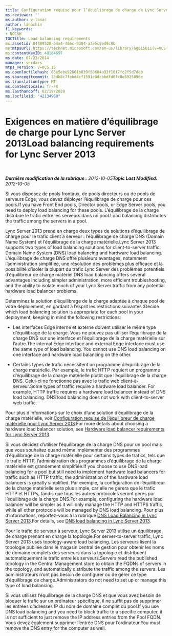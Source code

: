 ```yaml
---
title: Configuration requise pour l’équilibrage de charge de Lync Server 2013
ms.reviewer: ''
ms.author: v-lanac
author: lanachin
f1.keywords:
- NOCSH
TOCTitle: Load balancing requirements
ms:assetid: 84489328-64a4-486c-9384-a3e5c8ed9c8b
ms:mtpsurl: https://technet.microsoft.com/en-us/library/Gg615011(v=OCS.15)
ms:contentKeyID: 48184697
ms.date: 07/23/2014
manager: serdars
mtps_version: v=OCS.15
ms.openlocfilehash: 83e5ebe92601b839f50604a93f10f7fc2f5d7deb
ms.sourcegitcommit: 33db8c7febd4cf1591e8dcbbdfd6fc8e8925896e
ms.translationtype: MT
ms.contentlocale: fr-FR
ms.lasthandoff: 02/19/2020
ms.locfileid: "42134960"
---
```

<div data-xmlns="http://www.w3.org/1999/xhtml">

<div class="topic" data-xmlns="http://www.w3.org/1999/xhtml" data-msxsl="urn:schemas-microsoft-com:xslt" data-cs="http://msdn.microsoft.com/">

<div data-asp="https://msdn2.microsoft.com/asp">

# <a name="load-balancing-requirements-for-lync-server-2013"></a><span data-ttu-id="b031f-102">Exigences en matière d’équilibrage de charge pour Lync Server 2013</span><span class="sxs-lookup"><span data-stu-id="b031f-102">Load balancing requirements for Lync Server 2013</span></span>

</div>

<div id="mainSection">

<div id="mainBody">

<span> </span>

<span data-ttu-id="b031f-103">_**Dernière modification de la rubrique :** 2012-10-05_</span><span class="sxs-lookup"><span data-stu-id="b031f-103">_**Topic Last Modified:** 2012-10-05_</span></span>

<span data-ttu-id="b031f-104">Si vous disposez de pools frontaux, de pools directeurs ou de pools de serveurs Edge, vous devez déployer l’équilibrage de charge pour ces pools.</span><span class="sxs-lookup"><span data-stu-id="b031f-104">If you have Front End pools, Director pools, or Edge Server pools, you need to deploy load balancing for these pools.</span></span> <span data-ttu-id="b031f-105">L’équilibrage de la charge distribue le trafic entre les serveurs dans un pool.</span><span class="sxs-lookup"><span data-stu-id="b031f-105">Load balancing distributes the traffic among the servers in a pool.</span></span>

<span data-ttu-id="b031f-106">Lync Server 2013 prend en charge deux types de solutions d’équilibrage de charge pour le trafic client à serveur : l’équilibrage de charge DNS (Domain Name System) et l’équilibrage de la charge matérielle.</span><span class="sxs-lookup"><span data-stu-id="b031f-106">Lync Server 2013 supports two types of load balancing solutions for client-to-server traffic: Domain Name System (DNS) load balancing and hardware load balancing.</span></span> <span data-ttu-id="b031f-107">L’équilibrage de charge DNS offre plusieurs avantages, notamment l’administration simplifiée, une résolution des problèmes plus efficace et la possibilité d’isoler la plupart du trafic Lync Server des problèmes potentiels d’équilibreur de charge matériel.</span><span class="sxs-lookup"><span data-stu-id="b031f-107">DNS load balancing offers several advantages including simpler administration, more efficient troubleshooting, and the ability to isolate much of your Lync Server traffic from any potential hardware load balancer problems.</span></span>

<span data-ttu-id="b031f-108">Déterminez la solution d’équilibrage de la charge adaptée à chaque pool de votre déploiement, en gardant à l’esprit les restrictions suivantes :</span><span class="sxs-lookup"><span data-stu-id="b031f-108">Decide which load balancing solution is appropriate for each pool in your deployment, keeping in mind the following restrictions:</span></span>

  - <span data-ttu-id="b031f-p103">Les interfaces Edge interne et externe doivent utiliser le même type d’équilibrage de la charge. Vous ne pouvez pas utiliser l’équilibrage de la charge DNS sur une interface et l’équilibrage de la charge matérielle sur l’autre.</span><span class="sxs-lookup"><span data-stu-id="b031f-p103">The internal Edge interface and external Edge interface must use the same type of load balancing. You cannot use DNS load balancing on one interface and hardware load balancing on the other.</span></span>

  - <span data-ttu-id="b031f-p104">Certains types de trafic nécessitent un programme d’équilibrage de la charge matérielle. Par exemple, le trafic HTTP requiert un programme d’équilibrage de la charge matérielle plutôt que l’équilibrage de la charge DNS. Celui-ci ne fonctionne pas avec le trafic web client-à-serveur.</span><span class="sxs-lookup"><span data-stu-id="b031f-p104">Some types of traffic require a hardware load balancer. For example, HTTP traffic requires a hardware load balancer instead of DNS load balancing. DNS load balancing does not work with client-to-server web traffic.</span></span>

<span data-ttu-id="b031f-114">Pour plus d’informations sur le choix d’une solution d’équilibrage de la charge matérielle, voir [Configuration requise de l’équilibreur de charge matérielle pour Lync Server 2013](lync-server-2013-hardware-load-balancer-requirements.md).</span><span class="sxs-lookup"><span data-stu-id="b031f-114">For more details about choosing a hardware load balancer solution, see [Hardware load balancer requirements for Lync Server 2013](lync-server-2013-hardware-load-balancer-requirements.md).</span></span>

<span data-ttu-id="b031f-115">Si vous décidez d’utiliser l’équilibrage de la charge DNS pour un pool mais que vous souhaitez quand même implémenter des programmes d’équilibrage de la charge matérielle pour certains types de trafics, tels que le trafic HTTP, l’administration des programmes d’équilibrage de la charge matérielle est grandement simplifiée.</span><span class="sxs-lookup"><span data-stu-id="b031f-115">If you choose to use DNS load balancing for a pool but still need to implement hardware load balancers for traffic such as HTTP traffic, the administration of the hardware load balancers is greatly simplified.</span></span> <span data-ttu-id="b031f-116">Par exemple, la configuration de l’équilibreur de la charge matérielle sera plus simple, car elle ne gérera que le trafic HTTP et HTTPs, tandis que tous les autres protocoles seront gérés par l’équilibrage de la charge DNS.</span><span class="sxs-lookup"><span data-stu-id="b031f-116">For example, configuring the hardware load balancer will be simpler as it will only manage the HTTP and HTTPS traffic, while all other protocols will be managed by DNS load balancing.</span></span> <span data-ttu-id="b031f-117">Pour plus d’informations, reportez-vous à la rubrique [DNS Load Balancing in Lync Server 2013](lync-server-2013-dns-load-balancing.md).</span><span class="sxs-lookup"><span data-stu-id="b031f-117">For details, see [DNS load balancing in Lync Server 2013](lync-server-2013-dns-load-balancing.md).</span></span>

<span data-ttu-id="b031f-118">Pour le trafic de serveur à serveur, Lync Server 2013 utilise un équilibrage de charge prenant en charge la topologie.</span><span class="sxs-lookup"><span data-stu-id="b031f-118">For server-to-server traffic, Lync Server 2013 uses topology-aware load balancing.</span></span> <span data-ttu-id="b031f-119">Les serveurs lisent la topologie publiée dans le magasin central de gestion pour obtenir les noms de domaine complets des serveurs dans la topologie et distribuent automatiquement le trafic entre les serveurs.</span><span class="sxs-lookup"><span data-stu-id="b031f-119">Servers read the published topology in the Central Management store to obtain the FQDNs of servers in the topology, and automatically distribute the traffic among the servers.</span></span> <span data-ttu-id="b031f-120">Les administrateurs n’ont pas besoin de configurer ou de gérer ce type d’équilibrage de charge.</span><span class="sxs-lookup"><span data-stu-id="b031f-120">Administrators do not need to set up or manage this type of load balancing.</span></span>

<span data-ttu-id="b031f-121">Si vous utilisez l’équilibrage de la charge DNS et que vous avez besoin de bloquer le trafic sur un ordinateur spécifique, il ne suffit pas de supprimer les entrées d’adresses IP du nom de domaine complet du pool.</span><span class="sxs-lookup"><span data-stu-id="b031f-121">If you use DNS load balancing and you need to block traffic to a specific computer, it is not sufficient to just remove the IP address entries from the Pool FQDN.</span></span> <span data-ttu-id="b031f-122">Vous devez également supprimer l’entrée DNS pour l’ordinateur.</span><span class="sxs-lookup"><span data-stu-id="b031f-122">You must remove the DNS entry for the computer as well.</span></span>

</div>

<span> </span>

</div>

</div>

</div>

